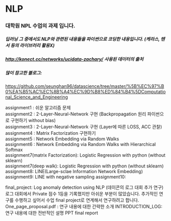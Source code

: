 # NLP
### 대학원 NPL 수업의 과제 입니다.
##### 딥러닝 그 중에서도 NLP와 관련된 내용들을 파이썬으로 코딩한 내용입니다. (케라스, 텐서 등의 라이브러리 활용X)
##### http://konect.cc/networks/ucidata-zachary/ 사용된 데이터의 출처


##### 많이 참고한 블로그:
https://github.com/seunghan96/datascience/tree/master/%5B%EC%97%B0%EA%B5%AC%EC%8B%A4%EC%9D%B8%ED%84%B4%5DComputational_Science_and_Engineering


assignment1 : 쉬운 알고리즘 문제  
assignment2 : 2-Layer-Neural-Network 구현 (Backpropagation 원리 파이썬으로 구현하기 without bias)  
assignment3 : 2-Layer-Neural-Network 구현 (Layer에 따른 LOSS, ACC 관찰)  
assignment4 : Matrix Factorization 구현하기   
assignment5 : Network Embedding via Random Walks  
assignment6 : Network Embedding via Random Walks with Hierarchical Softmax  
assignment7(matrix Factorization): Logistic Regression with python (without sklearn)  
assignment7(deep walk): Logistic Regression with python (without sklearn)  
assignment8: LINE(Large-sclae Information Network Embedding)  
assignment9: LINE with negative sampling
assignment10:

final_project: Log anomaly detection using NLP (데이콘의 로그 대회 추가 연구)
로그 대회에서 Private 점수 1등을 기록했지만 아쉬운 부분이 많았습니다. 추가적인 연구를 수행하고 싶어서 수업 final project로 연계해서 연구하려고 합니다.
One_page_proposal.pdf : 연구 내용에 대한 간략한 소개
INTRODUCTION_LOG: 연구 내용에 대한 전반적인 설명 PPT
final report
